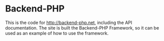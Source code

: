 Backend-PHP
============

This is the code for http://backend-php.net, including the API documentation. The site
is built the Backend-PHP Framework, so it can be used as an example of how to use the
framework.
